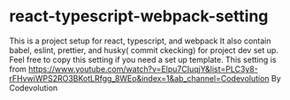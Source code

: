 # react-typescript-webpack-setting
This is a project setup for react, typescript, and webpack
It also contain babel, eslint, prettier, and husky( commit ckecking) for project dev set up.
Feel free to copy this setting if you need a set up template.
This setting is from https://www.youtube.com/watch?v=Elpu7CIuqjY&list=PLC3y8-rFHvwiWPS2RO3BKotLRfgg_8WEo&index=1&ab_channel=Codevolution
By Codevolution
